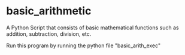 # basic_arithmetic
A Python Script that consists of basic mathematical functions such as addition, subtraction, division, etc.

Run this program by running the python file "basic_arith_exec"
